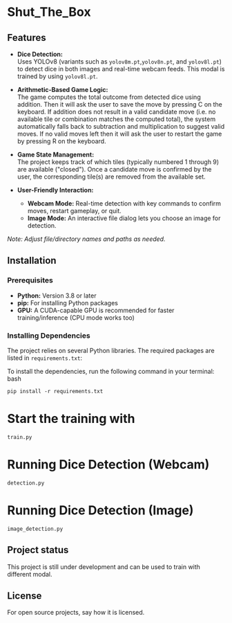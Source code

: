 # Shut_The_Box

## Features

- **Dice Detection:**  
  Uses YOLOv8 (variants such as `yolov8m.pt`,`yolov8n.pt`, and `yolov8l.pt`) to detect dice in both images and real-time webcam feeds. This modal is trained by using `yolov8l.pt`.

- **Arithmetic-Based Game Logic:**  
  The game computes the total outcome from detected dice using addition. Then it will ask the user to save the move by pressing C on the keyboard. If addition does not result in a valid candidate move (i.e. no available tile or combination matches the computed total), the system automatically falls back to subtraction and multiplication to suggest valid moves. If no valid moves left then it will ask the user to restart the game by pressing R on the keyboard.

- **Game State Management:**  
  The project keeps track of which tiles (typically numbered 1 through 9) are available ("closed"). Once a candidate move is confirmed by the user, the corresponding tile(s) are removed from the available set.

- **User-Friendly Interaction:**  
  - **Webcam Mode:** Real-time detection with key commands to confirm moves, restart gameplay, or quit.
  - **Image Mode:** An interactive file dialog lets you choose an image for detection.


*Note: Adjust file/directory names and paths as needed.*

## Installation

### Prerequisites

- **Python:** Version 3.8 or later  
- **pip:** For installing Python packages  
- **GPU:** A CUDA-capable GPU is recommended for faster training/inference (CPU mode works too)

### Installing Dependencies

The project relies on several Python libraries. The required packages are listed in `requirements.txt`:


To install the dependencies, run the following command in your terminal:
bash

```
pip install -r requirements.txt

```  

# Start the training with
```  
train.py

```   

# Running Dice Detection (Webcam) 
```  
detection.py

```  
# Running Dice Detection (Image)
```  
image_detection.py

```

## Project status
This project is still under development and can be used to train with different modal.


## License
For open source projects, say how it is licensed.

